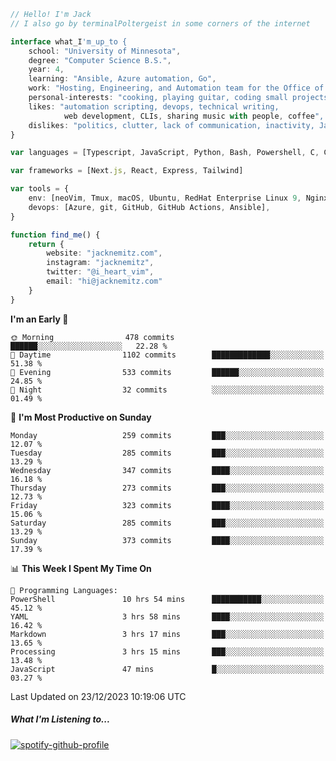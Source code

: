 ```typescript
// Hello! I'm Jack
// I also go by terminalPoltergeist in some corners of the internet

interface what_I'm_up_to {
    school: "University of Minnesota",
    degree: "Computer Science B.S.",
    year: 4,
    learning: "Ansible, Azure automation, Go",
    work: "Hosting, Engineering, and Automation team for the Office of Information Technology at UMN",
    personal-interests: "cooking, playing guitar, coding small projects",
    likes: "automation scripting, devops, technical writing,
            web development, CLIs, sharing music with people, coffee",
    dislikes: "politics, clutter, lack of communication, inactivity, Java",
}

var languages = [Typescript, JavaScript, Python, Bash, Powershell, C, C++, HTML, CSS]

var frameworks = [Next.js, React, Express, Tailwind]

var tools = {
    env: [neoVim, Tmux, macOS, Ubuntu, RedHat Enterprise Linux 9, Nginx, DigitalOcean, Cloudflare],
    devops: [Azure, git, GitHub, GitHub Actions, Ansible],
}

function find_me() {
    return {
        website: "jacknemitz.com",
        instagram: "jacknemitz",
        twitter: "@i_heart_vim",
        email: "hi@jacknemitz.com"
    }
}
```

<!--START_SECTION:waka-->
**I'm an Early 🐤** 

```text
🌞 Morning                478 commits         ██████░░░░░░░░░░░░░░░░░░░   22.28 % 
🌆 Daytime                1102 commits        █████████████░░░░░░░░░░░░   51.38 % 
🌃 Evening                533 commits         ██████░░░░░░░░░░░░░░░░░░░   24.85 % 
🌙 Night                  32 commits          ░░░░░░░░░░░░░░░░░░░░░░░░░   01.49 % 
```
📅 **I'm Most Productive on Sunday** 

```text
Monday                   259 commits         ███░░░░░░░░░░░░░░░░░░░░░░   12.07 % 
Tuesday                  285 commits         ███░░░░░░░░░░░░░░░░░░░░░░   13.29 % 
Wednesday                347 commits         ████░░░░░░░░░░░░░░░░░░░░░   16.18 % 
Thursday                 273 commits         ███░░░░░░░░░░░░░░░░░░░░░░   12.73 % 
Friday                   323 commits         ████░░░░░░░░░░░░░░░░░░░░░   15.06 % 
Saturday                 285 commits         ███░░░░░░░░░░░░░░░░░░░░░░   13.29 % 
Sunday                   373 commits         ████░░░░░░░░░░░░░░░░░░░░░   17.39 % 
```


📊 **This Week I Spent My Time On** 

```text
💬 Programming Languages: 
PowerShell               10 hrs 54 mins      ███████████░░░░░░░░░░░░░░   45.12 % 
YAML                     3 hrs 58 mins       ████░░░░░░░░░░░░░░░░░░░░░   16.42 % 
Markdown                 3 hrs 17 mins       ███░░░░░░░░░░░░░░░░░░░░░░   13.65 % 
Processing               3 hrs 15 mins       ███░░░░░░░░░░░░░░░░░░░░░░   13.48 % 
JavaScript               47 mins             █░░░░░░░░░░░░░░░░░░░░░░░░   03.27 % 
```


 Last Updated on 23/12/2023 10:19:06 UTC
<!--END_SECTION:waka-->

##### What I'm Listening to...

[![spotify-github-profile](https://spotify-github-profile.vercel.app/api/view?uid=jack.nemitz&cover_image=true&show_offline=true&bar_color=53b14f&bar_color_cover=false&background_color=121212FF)](https://spotify-github-profile.vercel.app/api/view?uid=jack.nemitz&redirect=true)

